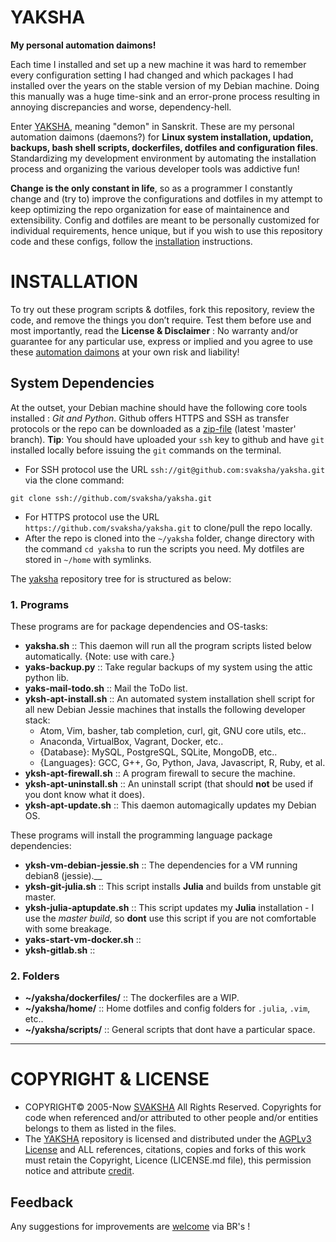 # YAKSHA
__My personal automation daimons!__

Each time I installed and set up a new machine it was hard to remember every configuration setting I had changed and which packages I had installed over the years on the stable version of my Debian machine. Doing this manually was a huge time-sink and an error-prone process resulting in annoying discrepancies and worse, dependency-hell. 

Enter [YAKSHA][yaksha], meaning "demon" in Sanskrit. These are my personal automation daimons (daemons?) for __Linux system installation, updation, backups, bash shell scripts, dockerfiles, dotfiles and configuration files__. Standardizing my development environment by automating the installation process and organizing the various developer tools was addictive fun!

__Change is the only constant in life__, so as a programmer I constantly change and (try to) improve the configurations and dotfiles in my attempt to keep optimizing the repo organization for ease of maintainence and extensibility. Config and dotfiles are meant to be personally customized for individual requirements, hence unique, but if you wish to use this repository code and these configs, follow the [installation](https://github.com/svaksha/yaksha#installation) instructions.

 [yaksha]: http://svaksha.github.io/yaksha "yaksha"

# INSTALLATION 
To try out these program scripts & dotfiles, fork this repository, review the code, and remove the things you don’t require. Test them before use and most importantly, read the __License & Disclaimer__ : No warranty and/or guarantee for any particular use, express or implied and you agree to use these [automation daimons][yaksha] at your own risk and liability! 

## System Dependencies
At the outset, your Debian machine should have the following core tools installed : _Git and Python_. Github offers HTTPS and SSH as transfer protocols or the repo can be downloaded as a [zip-file][download] (latest 'master' branch). __Tip__: You should have uploaded your `ssh` key to github and have `git` installed locally before issuing the `git` commands on the terminal.

+ For SSH protocol use the URL `ssh://git@github.com:svaksha/yaksha.git` via the clone command:
```
git clone ssh://github.com/svaksha/yaksha.git
```
+ For HTTPS protocol use the URL `https://github.com/svaksha/yaksha.git` to clone/pull the repo locally.
+ After the repo is cloned into the `~/yaksha` folder, change directory with the command `cd yaksha` to run the scripts you need. My dotfiles are stored in `~/home` with symlinks.

The [yaksha][yaksha] repository tree for is structured as below: 

### 1. Programs
These programs are for package dependencies and OS-tasks:
+ __yaksha.sh__ :: This daemon will run all the program scripts listed below automatically. {Note: use with care.}
+ __yaks-backup.py__ :: Take regular backups of my system using the attic python lib.
+ __yaks-mail-todo.sh__ :: Mail the ToDo list.
+ __yksh-apt-install.sh__ :: An automated system installation shell script for all new Debian Jessie machines that installs the following developer stack: 
  * Atom, Vim, basher, tab completion, curl, git, GNU core utils, etc..
  * Anaconda, VirtualBox, Vagrant, Docker, etc..
  * {Database}: MySQL, PostgreSQL, SQLite, MongoDB, etc..
  * {Languages}: GCC, G++, Go, Python, Java, Javascript, R, Ruby, et al.
+ __yksh-apt-firewall.sh__ :: A program firewall to secure the machine.
+ __yksh-apt-uninstall.sh__ :: An uninstall script (that should **not** be used if you dont know what it does).
+ __yksh-apt-update.sh__ :: This daemon automagically updates my Debian OS.

These programs will install the programming language package dependencies:
+ __yksh-vm-debian-jessie.sh__ :: The dependencies for a VM running debian8 (jessie).__ 
+ __yksh-git-julia.sh__ :: This script installs __Julia__ and builds from unstable git master.
+ __yksh-julia-aptupdate.sh__ :: This script updates my __Julia__ installation - I use the _master build_, so __dont__ use this script if you are not comfortable with some breakage.
+ __yaks-start-vm-docker.sh__ ::
+ __yksh-gitlab.sh__ ::


### 2. Folders
+ __~/yaksha/dockerfiles/__ :: The dockerfiles are a WIP.
+ __~/yaksha/home/__ :: Home dotfiles and config folders for `.julia`, `.vim`, etc..
+ __~/yaksha/scripts/__ :: General scripts that dont have a particular space.

 [download]: https://github.com/svaksha/yaksha/archive/master.zip "download"

----

# COPYRIGHT & LICENSE
+ COPYRIGHT© 2005-Now [SVAKSHA](http://svaksha.com/pages/Bio) All Rights Reserved. Copyrights for code when referenced and/or attributed to other people and/or entities belongs to them as listed in the files. 
+ The [YAKSHA][yaksha] repository is licensed and distributed under the [AGPLv3 License](http://www.gnu.org/licenses/agpl-3.0.html) and ALL references, citations, copies and forks of this work must retain the Copyright, Licence (LICENSE.md file), this permission notice and attribute [credit](https://en.wikipedia.org/wiki/Creative_Commons_license#Attribution).

## Feedback
Any suggestions for improvements are [welcome](https://github.com/svaksha/yaksha/issues) via BR's !

